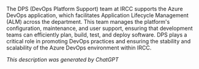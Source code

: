 The DPS (DevOps Platform Support) team at IRCC supports the Azure DevOps application, which facilitates Application Lifecycle Management (ALM) across the department. This team manages the platform's configuration, maintenance, and user support, ensuring that development teams can efficiently plan, build, test, and deploy software. DPS plays a critical role in promoting DevOps practices and ensuring the stability and scalability of the Azure DevOps environment within IRCC.

*This description was generated by ChatGPT*